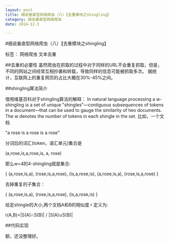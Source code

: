 ```yaml
---
layout: post
title: 细说垂直型网络爬虫（八）【去重模块之shingling】
category: 细说垂直型网络爬虫
date: 2014-12-3

---
```


#细说垂直型网络爬虫（八）【去重模块之shingling】

标签： 网络爬虫 文本去重

##去重的必要性
虽然爬虫在抓取的过程中对于同样的URL不会重复抓取，但是，不同的网站之间经常互相抄袭和转载，导致同样的信息可能被抓取多次。
据统计，互联网上的重复网页的占比大概在30%-45%之间。

<!-- more -->
 
##shingling算法简介
>
借用维基百科对于shingling算法的解释：
In natural language processing a w-shingling is a set of unique "shingles"—contiguous subsequences of tokens in a
document—that can be used to gauge the similarity of two documents. The w denotes the number of tokens in each shingle
in the set.
比如，一个文档

   "a rose is a rose is a rose"

分词后的词汇(token，语汇单元)集合是

   (a,rose,is,a,rose,is, a, rose)

那么w=4的4-shingling就是集合:

   { (a,rose,is,a), (rose,is,a,rose), (is,a,rose,is), (a,rose,is,a), (rose,is,a,rose) }

去掉重复的子集合：

   { (a,rose,is,a), (rose,is,a,rose), (is,a,rose,is) }

给定shingle的大小,两个文档A和B的相似度 r 定义为:

   r(A,B)=|S(A)∩S(B)| / |S(A)∪S(B)|

##代码实现

额，还没整理好。









